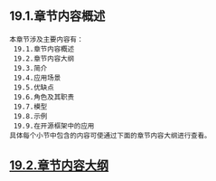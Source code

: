 
## 19.1.章节内容概述
    本章节涉及主要内容有：
     19.1.章节内容概述
     19.2.章节内容大纲
     19.3.简介
     19.4.应用场景
     19.5.优缺点
     19.6.角色及其职责
     19.7.模型
     19.8.示例
     19.9.在开源框架中的应用
	具体每个小节中包含的内容可使通过下面的章节内容大纲进行查看。

## <a href="/enhance/markmap/general/designpattern/designpattern-java/chapter/designpattern-java-outline5-chapter19.html" target="_blank">19.2.章节内容大纲</a>

<Markmap localtion="/enhance/markmap/general/designpattern/designpattern-java/chapter/designpattern-java-outline5-chapter19.html" height="500rem"/>


